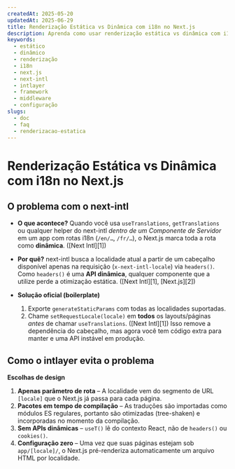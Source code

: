 ```yaml
---
createdAt: 2025-05-20
updatedAt: 2025-06-29
title: Renderização Estática vs Dinâmica com i18n no Next.js
description: Aprenda como usar renderização estática vs dinâmica com i18n no Next.js.
keywords:
  - estático
  - dinâmico
  - renderização
  - i18n
  - next.js
  - next-intl
  - intlayer
  - framework
  - middleware
  - configuração
slugs:
  - doc
  - faq
  - renderizacao-estatica
---
```


# Renderização Estática vs Dinâmica com i18n no Next.js

## O problema com o **next-intl**

- **O que acontece?**
  Quando você usa `useTranslations`, `getTranslations` ou qualquer helper do next-intl _dentro de um Componente de Servidor_ em um app com rotas i18n (`/en/…`, `/fr/…`), o Next.js marca toda a rota como **dinâmica**. ([Next Intl][1])

- **Por quê?**
  next-intl busca a localidade atual a partir de um cabeçalho disponível apenas na requisição (`x-next-intl-locale`) via `headers()`. Como `headers()` é uma **API dinâmica**, qualquer componente que a utilize perde a otimização estática. ([Next Intl][1], [Next.js][2])

- **Solução oficial (boilerplate)**

  1. Exporte `generateStaticParams` com todas as localidades suportadas.
  2. Chame `setRequestLocale(locale)` em **todos** os layouts/páginas _antes_ de chamar `useTranslations`. ([Next Intl][1])
     Isso remove a dependência do cabeçalho, mas agora você tem código extra para manter e uma API instável em produção.

## Como o **intlayer** evita o problema

**Escolhas de design**

1. **Apenas parâmetro de rota** – A localidade vem do segmento de URL `[locale]` que o Next.js já passa para cada página.
2. **Pacotes em tempo de compilação** – As traduções são importadas como módulos ES regulares, portanto são otimizadas (tree-shaken) e incorporadas no momento da compilação.
3. **Sem APIs dinâmicas** – `useT()` lê do contexto React, não de `headers()` ou `cookies()`.
4. **Configuração zero** – Uma vez que suas páginas estejam sob `app/[locale]/`, o Next.js pré-renderiza automaticamente um arquivo HTML por localidade.
